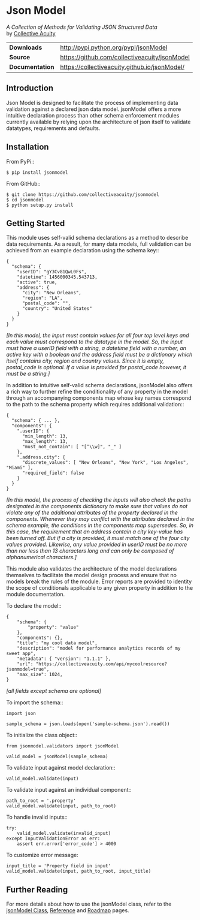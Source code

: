 # Json Model
_A Collection of Methods for Validating JSON Structured Data_  
by [Collective Acuity](http://collectiveacuity.com)

<table>
  <tbody>
    <tr>
      <td><b>Downloads</b></td>
      <td><a href="http://pypi.python.org/pypi/jsonmodel">http://pypi.python.org/pypi/jsonModel</a></td>
    </tr>
    <tr>
      <td><b>Source</b></td>
      <td><a href="https://github.com/collectiveacuity/jsonmodel">https://github.com/collectiveacuity/jsonModel</a></td>
    </tr>
    <tr>
      <td><b>Documentation</b></td>
      <td><a href="https://collectiveacuity.github.io/jsonmodel">https://collectiveacuity.github.io/jsonModel/</a></td>
    </tr>
  </tbody>
</table>

## Introduction
Json Model is designed to facilitate the process of implementing data validation against a declared json data model. jsonModel offers a more intuitive declaration process than other schema enforcement modules currently available by relying upon the architecture of json itself to validate datatypes, requirements and defaults.

## Installation
From PyPi::

    $ pip install jsonmodel

From GitHub::

    $ git clone https://github.com/collectiveacuity/jsonmodel
    $ cd jsonmodel
    $ python setup.py install


## Getting Started
This module uses self-valid schema declarations as a method to describe data requirements. As a result, for many data models, full validation can be achieved from an example declaration using the schema key::


    {
      "schema": {
        "userID": "gY3Cv81QwL0Fs",
        "datetime": 1456000345.543713,
        "active": true,
        "address": {
          "city": "New Orleans",
          "region": "LA",
          "postal_code": "",
          "country": "United States"
        }
      }
    }

*[In this model, the input must contain values for all four top level keys and each value must correspond to the datatype in the model. So, the input must have a userID field with a string, a datetime field with a number, an active key with a boolean and the address field must be a dictionary which itself contains city, region and country values. Since it is empty, postal_code is optional. If a value is provided for postal_code however, it must be a string.]*

In addition to intuitive self-valid schema declarations, jsonModel also offers a rich way to further refine the conditionality of any property in the model through an accompanying components map whose key names correspond to the path to the schema property which requires additional validation::

    {
      "schema": { ... },
      "components": {
        ".userID": {
          "min_length": 13,
          "max_length": 13,
          "must_not_contain": [ "[^\\w]", "_" ]
        },
        ".address.city": {
          "discrete_values": [ "New Orleans", "New York", "Los Angeles", "Miami" ],
          "required_field": false
        }
      }
    }


*[In this model, the process of checking the inputs will also check the paths designated in the components dictionary to make sure that values do not violate any of the additional attributes of the property declared in the components. Whenever they may conflict with the attributes declared in the schema example, the conditions in the components map supersedes. So, in this case, the requirement that an address contain a city key-value has been turned off. But if a city is provided, it must match one of the four city values provided. Likewise, any value provided in userID must be no more than nor less than 13 characters long and can only be composed of alphanumerical characters.]*

This module also validates the architecture of the model declarations themselves to facilitate the model design process and ensure that no models break the rules of the module. Error reports are provided to identity the scope of conditionals applicable to any given property in addition to the module documentation.

To declare the model::

    {
        "schema": {
            "property": "value"
        },
        "components": {},
        "title": "my cool data model",
        "description": "model for performance analytics records of my sweet app",
        "metadata": { "version": "1.1.1" },
        "url": "https://collectiveacuity.com/api/mycoolresource?jsonmodel=true",
        "max_size": 1024,
    }

*[all fields except schema are optional]*

To import the schema::

    import json

    sample_schema = json.loads(open('sample-schema.json').read())


To initialize the class object::

    from jsonmodel.validators import jsonModel

    valid_model = jsonModel(sample_schema)


To validate input against model declaration::

    valid_model.validate(input)


To validate input against an individual component::

    path_to_root = '.property'
    valid_model.validate(input, path_to_root)


To handle invalid inputs::

    try:
        valid_model.validate(invalid_input)
    except InputValidationError as err:
        assert err.error['error_code'] > 4000


To customize error message:

    input_title = 'Property field in input'
    valid_model.validate(input, path_to_root, input_title)


Further Reading
---------------
For more details about how to use the jsonModel class, refer to the [jsonModel Class](jsonmodel.md), [Reference](reference.md) and [Roadmap](roadmap.md) pages.
